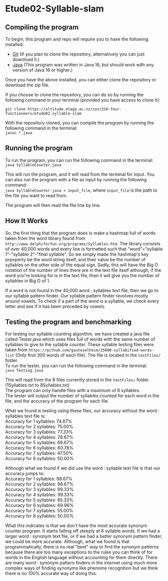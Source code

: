 # Etude02-Syllable-slam

## Compiling the program
To begin, this program and repo will require you to have the following installed:
- [Git](https://git-scm.com/downloads) (If you plan to clone the repository, alternatively you can just download it.)
- [Java](https://www.java.com/en/download/) (This program was written in Java 16, but should work with any version of Java 16 or higher.)

Once you have the above installed, you can either clone the repository or download the zip file. 

If you choose to clone the repository, you can do so by running the following command in your terminal (provided you have access to clone it):

```git clone https://altitude.otago.ac.nz/cosc326-four-functioneers/etude02-syllable-slam ```

With the repository cloned, you can compile the program by running the following command in the terminal:  
```javac *.java```

## Running the program
To run the program, you can run the following command in the terminal:  
```java SyllableCounter.java```

This will run the program, and it will read from the terminal for input. 
You can also run the program with a file as input by running the following command:  
```java SyllableCounter.java < input_file```,
where ```input_file``` is the path to the file you want to read from.

The program will then read the file line by line.

## How It Works
So, the first thing that the program does is make a hashmap full of words taken from the word library found from ```http://www.delphiforfun.org/programs/Syllables.htm```. The library consists of over 40,000 words and every line is formatted such that "word"="syllable 1"-"syllable 2"-"final syllable". So we simply made the hashmap's key prpoperty be the word string itself, and their value be the number of syllables on the other side of the equal sign. Sadly, this will have the Big O notation of the number of lines there are in the text file itself although, if the word you're looking for is in the text file, then it will give you the number of syllables in Big O of 1.

If a word is not found in the 40,000 word : syllables text file, then we go to our syllable pattern finder. Our syllable pattern finder revolves mostly around vowels. To check if a part of the word is a syllable, we check every letter and see if it has been preceded by vowels. 

## Testing the program and benchmarking
For testing our syllable counting algorithm, we have created a java file called Tester.java which uses files full of words with the same number of syllables to give to the syllable counter. These syllable testing files were taken from ```https://github.com/gautesolheim/25000-syllabified-words-list``` (Only first 300 words of each file).
The file is located in the ```textFiles/``` folder.  
To run the tester, you can run the following command in the terminal:  
```java Testing.java```

This will read from the 8 files currently stored in the ```textFiles/``` folder. (1Syllables.txt to 8Syllables.txt)  
The program can only handle files with a maximum of 8 syllables.  
The tester will output the number of syllables counted for each word in the file, and the accuracy of the program for each file.

What we found is testing using these files, our accuracy without the word : syllables text file is:  
Accuracy for 1 syllables: 74.67%  
Accuracy for 2 syllables: 75.00%  
Accuracy for 3 syllables: 77.33%  
Accuracy for 4 syllables: 78.67%  
Accuracy for 5 syllables: 69.67%  
Accuracy for 6 syllables: 60.78%  
Accuracy for 7 syllables: 47.50%  
Accuracy for 8 syllables: 50.00%  

Although what we found if we did use the word : syllable text file is that our accuracy jumps to:  
Accuracy for 1 syllables: 98.67%  
Accuracy for 2 syllables: 98.67%  
Accuracy for 3 syllables: 99.33%  
Accuracy for 4 syllables: 99.33%  
Accuracy for 5 syllables: 85.33%  
Accuracy for 6 syllables: 69.96%  
Accuracy for 7 syllables: 55.00%  
Accuracy for 8 syllables: 50.00%  
  
What this indicates is that we don't have the most accurate synonym counter program. It starts falling off steeply at 6 syllable words. If we had a larger word : synonym text file, or if we had a better synonym pattern finder, we could be more accurate. Although, what we found is that programmatically, there is no real "best" way to find the synonym patterns because there are too many exceptions to the rules you can think of for words in the English language without accounting for them directly.  There are many word : synonym pattern finders in the internet using much more complex ways of finding synonyms like phenome recognition but we think there is no 100% accurate way of doing this.